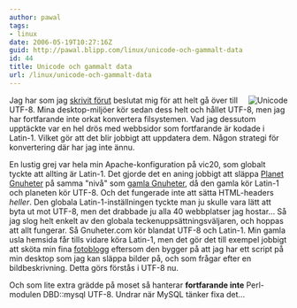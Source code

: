 ```yaml
---
author: pawal
tags:
- linux
date: 2006-05-19T10:27:16Z
guid: http://pawal.blipp.com/linux/unicode-och-gammalt-data
id: 44
title: Unicode och gammalt data
url: /linux/unicode-och-gammalt-data
---
```


<img align="right" alt="Unicode" title="Unicode" class="alignright"
src="https://blipp.com/misc/unicode.png" />Jag har som jag <a
href="https://pawal.blipp.com/linux/utf-8-overallt">skrivit förut</a>
beslutat mig för att helt gå över till UTF-8. Mina desktop-miljöer kör
sedan dess helt och hållet UTF-8, men jag har fortfarande inte orkat
konvertera filsystemen. Vad jag dessutom upptäckte var en hel drös med
webbsidor som fortfarande är kodade i Latin-1. Vilket gör att det blir
jobbigt att uppdatera dem. Någon strategi för konvertering där har jag
inte ännu.

En lustig grej var hela min Apache-konfiguration på vic20, som globalt
tyckte att allting är Latin-1. Det gjorde det en aning jobbigt att
släppa <a href="https://www.gnuheter.com/">Planet Gnuheter</a> på samma
"nivå" som <a href="https://www.gnuheter.com/oldgnuheter.php">gamla
Gnuheter</a>, då den gamla kör Latin-1 och planeten kör UTF-8. Och det
fungerade inte att sätta HTML-headers *heller*. Den globala
Latin-1-inställningen tyckte man ju skulle vara lätt att byta ut mot
UTF-8, men det drabbade ju alla 40 webbplatser jag hostar... Så jag
slog helt enkelt av den globala teckenuppsättningsväljaren, och hoppas
att allt fungerar. Så Gnuheter.com kör blandat UTF-8 och Latin-1. Min
gamla usla hemsida får tills vidare köra Latin-1, men det gör det till
exempel jobbigt att sköta min fina <a
href="https://blipp.com/pawal/diary/">fotoblogg</a> eftersom den
bygger på att jag har ett script på min desktop som jag kan släppa
bilder på, och som frågar efter en bildbeskrivning. Detta görs förstås
i UTF-8 nu.

Och som lite extra grädde på moset så hanterar **fortfarande inte**
Perl-modulen DBD::mysql UTF-8. Undrar när MySQL tänker fixa det...